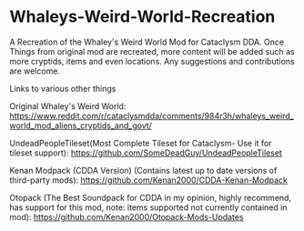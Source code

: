 # Whaleys-Weird-World-Recreation
A Recreation of the Whaley's Weird World Mod for Cataclysm DDA. Once Things from original mod are recreated, more content will be added such as more cryptids, items and even locations. Any suggestions and contributions are welcome.

Links to various other things

Original Whaley's Weird World: https://www.reddit.com/r/cataclysmdda/comments/984r3h/whaleys_weird_world_mod_aliens_cryptids_and_govt/

UndeadPeopleTileset(Most Complete Tileset for Cataclysm- Use it for tileset support): https://github.com/SomeDeadGuy/UndeadPeopleTileset

Kenan Modpack (CDDA Version) (Contains latest up to date versions of third-party mods): https://github.com/Kenan2000/CDDA-Kenan-Modpack 

Otopack (The Best Soundpack for CDDA in my opinion, highly recommend, has support for this mod, note: items supported not currently contained in mod): https://github.com/Kenan2000/Otopack-Mods-Updates
